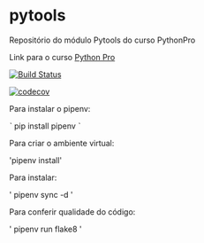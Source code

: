 # pytools
Repositório do módulo Pytools do curso PythonPro

Link para o curso [Python Pro](https://www.python.pro.br/)

[![Build Status](https://travis-ci.org/lumarodrigues/python-tools.svg?branch=master)](https://travis-ci.org/lumarodrigues/python-tools)


[![codecov](https://codecov.io/gh/lumarodrigues/pytools/branch/master/graph/badge.svg)](https://codecov.io/gh/lumarodrigues/pytools)


Para instalar o pipenv:

ˋ
pip install pipenv
ˋ

Para criar o ambiente virtual:

'pipenv install'

Para instalar:

'
pipenv sync -d
'

Para conferir qualidade do código:

'
pipenv run flake8
'
